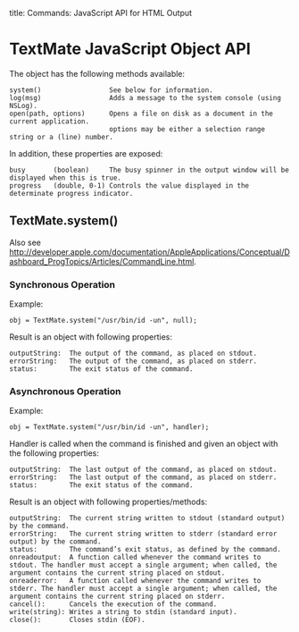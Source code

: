 title: Commands: JavaScript API for HTML Output

# TextMate JavaScript Object API

The object has the following methods available:

	system()                 See below for information.
	log(msg)                 Adds a message to the system console (using NSLog).
	open(path, options)      Opens a file on disk as a document in the current application.
	                         options may be either a selection range string or a (line) number.

In addition, these properties are exposed:

	busy       (boolean)     The busy spinner in the output window will be displayed when this is true.
	progress   (double, 0-1) Controls the value displayed in the determinate progress indicator.

## TextMate.system()

Also see <http://developer.apple.com/documentation/AppleApplications/Conceptual/Dashboard_ProgTopics/Articles/CommandLine.html>.

### Synchronous Operation

Example:

	obj = TextMate.system("/usr/bin/id -un", null);

Result is an object with following properties:

	outputString:  The output of the command, as placed on stdout.
	errorString:   The output of the command, as placed on stderr.
	status:        The exit status of the command.

### Asynchronous Operation

Example:

	obj = TextMate.system("/usr/bin/id -un", handler);

Handler is called when the command is finished and given an object with the following properties:

	outputString:  The last output of the command, as placed on stdout.
	errorString:   The last output of the command, as placed on stderr.
	status:        The exit status of the command.

Result is an object with following properties/methods:

	outputString:  The current string written to stdout (standard output) by the command.
	errorString:   The current string written to stderr (standard error output) by the command.
	status:        The command’s exit status, as defined by the command.
	onreadoutput:  A function called whenever the command writes to stdout. The handler must accept a single argument; when called, the argument contains the current string placed on stdout.
	onreaderror:   A function called whenever the command writes to stderr. The handler must accept a single argument; when called, the argument contains the current string placed on stderr.
	cancel():      Cancels the execution of the command.
	write(string): Writes a string to stdin (standard input).
	close():       Closes stdin (EOF).
